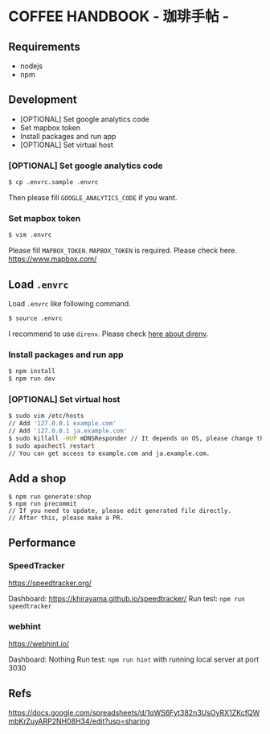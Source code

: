 # COFFEE HANDBOOK - 珈琲手帖 -

## Requirements

- nodejs
- npm

## Development

- [OPTIONAL] Set google analytics code
- Set mapbox token
- Install packages and run app
- [OPTIONAL] Set virtual host

### [OPTIONAL] Set google analytics code

```sh
$ cp .envrc.sample .envrc
```

Then please fill `GOOGLE_ANALYTICS_CODE` if you want.

### Set mapbox token

```sh
$ vim .envrc
```

Please fill `MAPBOX_TOKEN`. `MAPBOX_TOKEN` is required.
Please check here. https://www.mapbox.com/

## Load `.envrc`

Load `.envrc` like following command.

```sh
$ source .envrc
```

I recommend to use `direnv`. Please check [here about direnv](https://direnv.net/).

### Install packages and run app

```sh
$ npm install
$ npm run dev
```

### [OPTIONAL] Set virtual host

```sh
$ sudo vim /etc/hosts
// Add '127.0.0.1 example.com'
// Add '127.0.0.1 ja.example.com'
$ sudo killall -HUP mDNSResponder // It depends on OS, please change this line for your OS.
$ sudo apachectl restart
// You can get access to example.com and ja.example.com.
```

## Add a shop

```
$ npm run generate:shop
$ npm run precommit
// If you need to update, please edit generated file directly.
// After this, please make a PR.
```

## Performance

### SpeedTracker

https://speedtracker.org/

Dashboard: https://khirayama.github.io/speedtracker/
Run test: `npm run speedtracker`

### webhint

https://webhint.io/

Dashboard: Nothing
Run test: `npm run hint` with running local server at port 3030

## Refs

https://docs.google.com/spreadsheets/d/1qWS6Fyt382n3UsOyRX1ZKcfQWmbKrZuyARP2NH08H34/edit?usp=sharing
